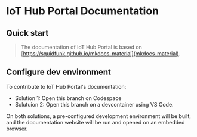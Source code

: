 # IoT Hub Portal Documentation

## Quick start

> The documentation of IoT Hub Portal is based on [https://squidfunk.github.io/mkdocs-material](mkdocs-material).

## Configure dev environment

To contribute to IoT Hub Portal's documentation:

- Solution 1: Open this branch on Codespace
- Solutuion 2: Open this branch on a devcontainer using VS Code.

On both solutions, a pre-configured development environment will be built, and the documentation website will be run and opened on an embedded browser.
